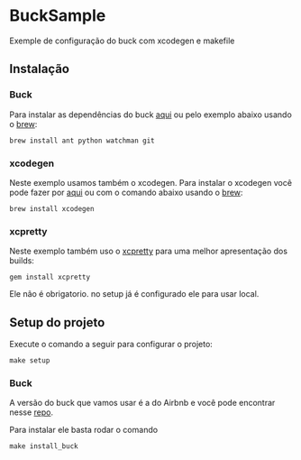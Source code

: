 # BuckSample

Exemple de configuração do buck com xcodegen e makefile

## Instalação

### Buck

Para instalar as dependências do buck [aqui](https://buck.build/setup/getting_started.html) ou pelo exemplo abaixo usando o [brew](https://brew.sh):

```
brew install ant python watchman git
```

### xcodegen

Neste exemplo usamos também o xcodegen. Para instalar o xcodegen você pode fazer por [aqui]() ou com o comando abaixo usando o [brew](https://brew.sh):

```
brew install xcodegen
```

### xcpretty

Neste exemplo também uso o [xcpretty](https://github.com/xcpretty/xcpretty) para uma melhor apresentação dos builds:

```
gem install xcpretty
```
Ele não é obrigatorio. no setup já é configurado ele para usar local.



## Setup do projeto

Execute o comando a seguir para configurar o projeto:

```
make setup
```

### Buck

A versão do buck que vamos usar é a do Airbnb e você pode encontrar nesse [repo](https://github.com/airbnb/BuckSample).

Para instalar ele basta rodar o comando
```
make install_buck
```

